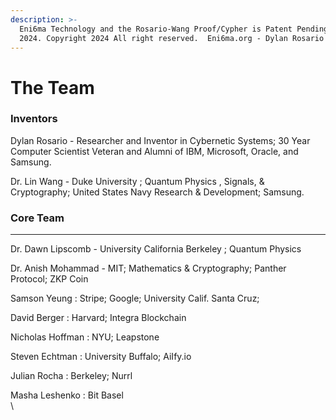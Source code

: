 ```yaml
---
description: >-
  Eni6ma Technology and the Rosario-Wang Proof/Cypher is Patent Pending. USPTO
  2024. Copyright 2024 All right reserved.  Eni6ma.org - Dylan Rosario
---
```


# The Team

### Inventors

Dylan Rosario - Researcher and Inventor in Cybernetic Systems; 30 Year Computer Scientist Veteran and Alumni of IBM, Microsoft, Oracle, and Samsung. &#x20;

Dr. Lin Wang - Duke University ; Quantum Physics , Signals, & Cryptography; United States Navy Research & Development; Samsung.

### **Core Team**

***

Dr. Dawn Lipscomb - University California Berkeley ; Quantum Physics

Dr. Anish Mohammad - MIT; Mathematics & Cryptography; Panther Protocol; ZKP Coin

Samson Yeung : Stripe; Google; University Calif. Santa Cruz;&#x20;

David Berger : Harvard; Integra Blockchain

Nicholas Hoffman : NYU; Leapstone

Steven Echtman : University Buffalo; AiIfy.io

Julian Rocha : Berkeley; Nurrl

Masha Leshenko :   Bit Basel\
\


